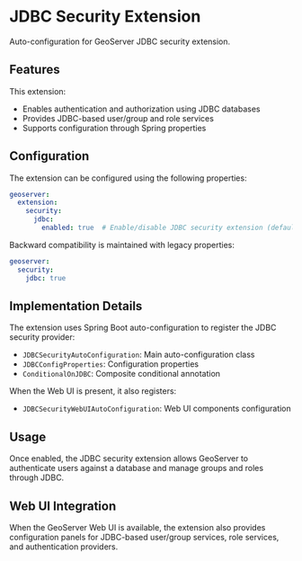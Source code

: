 # JDBC Security Extension

Auto-configuration for GeoServer JDBC security extension.

## Features

This extension:
- Enables authentication and authorization using JDBC databases
- Provides JDBC-based user/group and role services
- Supports configuration through Spring properties

## Configuration

The extension can be configured using the following properties:

```yaml
geoserver:
  extension:
    security:
      jdbc:
        enabled: true  # Enable/disable JDBC security extension (default: true)
```

Backward compatibility is maintained with legacy properties:
```yaml
geoserver:
  security:
    jdbc: true
```

## Implementation Details

The extension uses Spring Boot auto-configuration to register the JDBC security provider:

- `JDBCSecurityAutoConfiguration`: Main auto-configuration class
- `JDBCConfigProperties`: Configuration properties
- `ConditionalOnJDBC`: Composite conditional annotation

When the Web UI is present, it also registers:
- `JDBCSecurityWebUIAutoConfiguration`: Web UI components configuration

## Usage

Once enabled, the JDBC security extension allows GeoServer to authenticate users against
a database and manage groups and roles through JDBC.

## Web UI Integration

When the GeoServer Web UI is available, the extension also provides configuration panels
for JDBC-based user/group services, role services, and authentication providers.
